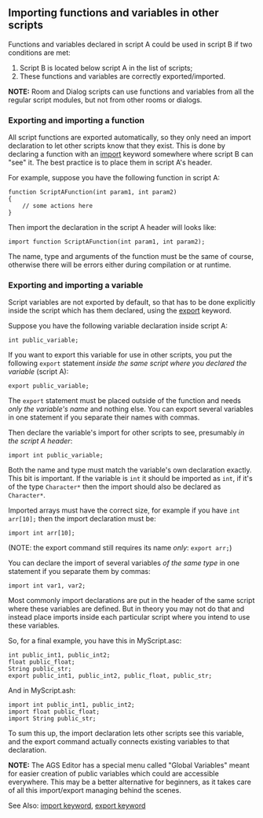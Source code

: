 ## Importing functions and variables in other scripts

Functions and variables declared in script A could be used in script B if two conditions are met:
1. Script B is located below script A in the list of scripts;
2. These functions and variables are correctly exported/imported.

**NOTE:** Room and Dialog scripts can use functions and variables from all the regular script modules, but not from other rooms or dialogs.

### Exporting and importing a function

All script functions are exported automatically, so they only need an import declaration to let other scripts know that they exist. This is done by declaring a function with an [import](ScriptKeywords#import) keyword somewhere where script B can "see" it. The best practice is to place them in script A's header.

For example, suppose you have the following function in script A:

    function ScriptAFunction(int param1, int param2)
    {
        // some actions here
    }

Then import the declaration in the script A header will looks like:

    import function ScriptAFunction(int param1, int param2);

The name, type and arguments of the function must be the same of course, otherwise there will be errors either during compilation or at runtime.

### Exporting and importing a variable

Script variables are not exported by default, so that has to be done explicitly inside the script which has them declared, using the [export](ScriptKeywords#export) keyword.

Suppose you have the following variable declaration inside script A:

    int public_variable;

If you want to export this variable for use in other scripts, you put the following `export` statement *inside the same script where you declared the variable* (script A):

    export public_variable;

The `export` statement must be placed outside of the function and needs _only the variable's name_ and nothing else. You can export several variables in one statement if you separate their names with commas.

Then declare the variable's import for other scripts to see, presumably *in the script A header*:

    import int public_variable;

Both the name and type must match the variable's own declaration exactly.<br>
This bit is important. If the variable is `int` it should be imported as `int`, if it's of the type `Character*` then the import should also be declared as `Character*`.

Imported arrays must have the correct size, for example if you have `int arr[10];` then the import declaration must be:

    import int arr[10];

(NOTE: the export command still requires its name *only*: `export arr;`)

You can declare the import of several variables _of the same type_ in one statement if you separate them by commas:

    import int var1, var2;

Most commonly import declarations are put in the header of the same script where these variables are defined. But in theory you may not do that and instead place imports inside each particular script where you intend to use these variables.

So, for a final example, you have this in MyScript.asc:

    int public_int1, public_int2;
    float public_float;
    String public_str;
    export public_int1, public_int2, public_float, public_str;

And in MyScript.ash:

    import int public_int1, public_int2;
    import float public_float;
    import String public_str;

To sum this up, the import declaration lets other scripts see this variable, and the export command actually connects existing variables to that declaration.

**NOTE:** The AGS Editor has a special menu called "Global Variables" meant for easier creation of public variables which could are accessible everywhere. This may be a better alternative for beginners, as it takes care of all this import/export managing behind the scenes.

See Also: [import keyword](ScriptKeywords#import), [export keyword](ScriptKeywords#export)